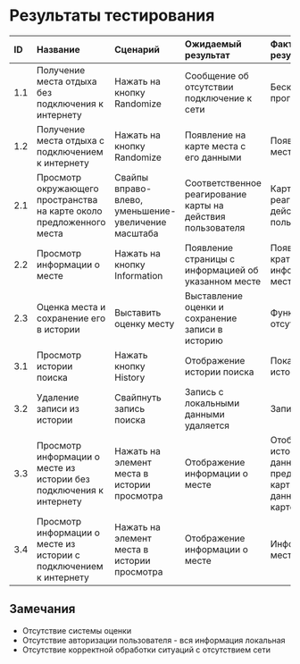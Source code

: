 # Результаты тестирования

|ID|Название|Сценарий|Ожидаемый результат|Фактический результат|Оценка|
|:---|:---|:---|:---|:---|:---|
|1.1| Получение места отдыха без подключения к интернету| Нажать на кнопку Randomize| Сообщение об отсутствии подключение к сети| Бесконечная прогрузка| Тест не пройден|
|1.2| Получение места отдыха с подключением к интернету| Нажать на кнопку Randomize| Появление на карте места с его данными| Появление места на карте|Тест пройден|
|2.1| Просмотр окружающего пространства на карте около предложенного места| Свайпы вправо-влево, уменьшение-увеличение масштаба| Соответственное реагирование карты на действия пользователя| Карта реагирует на действия пользователя| Тест пройден|
|2.2| Просмотр информации о месте| Нажать на кнопку Information| Появление страницы с информацией об указанном месте| Появление краткой информации о месте| Тест пройден|
|2.3| Оценка места и сохранение его в истории| Выставить оценку месту| Выставление оценки и сохранение записи в историю| Функционал отсутствует| Тест не пройден|
|3.1| Просмотр истории поиска| Нажать кнопку History| Отображение истории поиска| Показана история поиска| Тест пройден|
|3.2| Удаление записи из истории| Свайпнуть запись поиска| Запись с локальными данными удаляется| Запись удалена| Тест пройден|
|3.3| Проcмотр информации о месте из истории без подключения к интернету| Нажать на элемент места в истории просмотра| Отображение информации о месте| Отображение истории, данных, но не предоставление картинок и данных на карте| Тест пройден частично|
|3.4| Просмотр информации о месте из истории с подключением к интернету| Нажать на элемент места в истории просмотра| Отображение информации о месте| Информация о месте показана| Тест пройден|

## Замечания
* Отсутствие системы оценки
* Отсутствие авторизации пользователя - вся информация локальная
* Отсутствие корректной обработки ситуаций с отсутствием сети